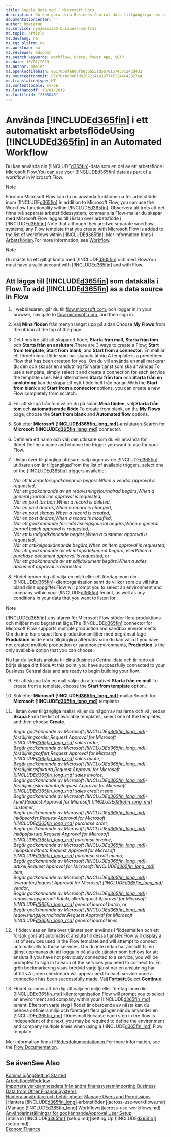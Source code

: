 ```yaml
---
title: Koppla Data med | Microsoft Docs
description: Du kan göra dina Business Central-data tillgängliga som datakälla och ange en OData-URL för dina webbtjänster för att skapa ett automatiskt arbetsflöde.
documentationcenter: ''
author: bmeier90
ms.service: dynamics365-business-central
ms.topic: article
ms.devlang: na
ms.tgt_pltfrm: na
ms.workload: na
ms.reviewer: edupont
ms.search.keywords: workflow, Odata, Power App, SOAP
ms.date: 10/01/2019
ms.author: bmeier
ms.openlocfilehash: 86178bafa806fb8cba531d5b78157437c242d432
ms.sourcegitcommit: 02e704bc3e01d62072144919774f1244c42827e4
ms.translationtype: HT
ms.contentlocale: sv-SE
ms.lasthandoff: 10/01/2019
ms.locfileid: "2305040"
---
```

# <a name="using-included365finincludesd365fin_mdmd-in-an-automated-workflow"></a><span data-ttu-id="b6748-103">Använda [!INCLUDE[d365fin](includes/d365fin_md.md)] i ett automatiskt arbetsflöde</span><span class="sxs-lookup"><span data-stu-id="b6748-103">Using [!INCLUDE[d365fin](includes/d365fin_md.md)] in an Automated Workflow</span></span>
<span data-ttu-id="b6748-104">Du kan använda din [!INCLUDE[d365fin](includes/d365fin_md.md)]-data som en del av ett arbetsflöde i Microsoft Flow.</span><span class="sxs-lookup"><span data-stu-id="b6748-104">You can use your [!INCLUDE[d365fin](includes/d365fin_md.md)] data as part of a workflow in Microsoft Flow.</span></span>

> [!NOTE]
> <span data-ttu-id="b6748-105">Förutom Microsoft Flow kan du nu använda funktionerna för arbetsflöde inom [!INCLUDE[d365fin](includes/d365fin_md.md)].</span><span class="sxs-lookup"><span data-stu-id="b6748-105">In addition to Microsoft Flow, you can use the Workflow functionality within [!INCLUDE[d365fin](includes/d365fin_md.md)].</span></span> <span data-ttu-id="b6748-106">Observera att trots att det finns två separata arbetsflödessystem, kommer alla Flow-mallar du skapar med Microsoft Flow läggas till i listan över arbetsflöde i [!INCLUDE[d365fin](includes/d365fin_md.md)].</span><span class="sxs-lookup"><span data-stu-id="b6748-106">Note that although they are two separate workflow systems, any Flow template that you create with Microsoft Flow is added to the list of workflows  within [!INCLUDE[d365fin](includes/d365fin_md.md)].</span></span> <span data-ttu-id="b6748-107">Mer information finns i [Arbetsflöden](across-workflow.md).</span><span class="sxs-lookup"><span data-stu-id="b6748-107">For more information, see [Workflow](across-workflow.md).</span></span>  

> [!NOTE]  
> <span data-ttu-id="b6748-108">Du måste ha ett giltigt konto med [!INCLUDE[d365fin](includes/d365fin_md.md)] och med Flow.</span><span class="sxs-lookup"><span data-stu-id="b6748-108">You must have a valid account with [!INCLUDE[d365fin](includes/d365fin_md.md)] and with Flow.</span></span>  

## <a name="to-add-included365finincludesd365fin_mdmd-as-a-data-source-in-flow"></a><span data-ttu-id="b6748-109">Att lägga till [!INCLUDE[d365fin](includes/d365fin_md.md)] som datakälla i Flow.</span><span class="sxs-lookup"><span data-stu-id="b6748-109">To add [!INCLUDE[d365fin](includes/d365fin_md.md)] as a data source in Flow</span></span>
1. <span data-ttu-id="b6748-110">I webbläsaren, går du till [flow.microsoft.com](https://flow.microsoft.com/en-us/), och loggar in.</span><span class="sxs-lookup"><span data-stu-id="b6748-110">In your browser, navigate to [flow.microsoft.com](https://flow.microsoft.com/en-us/), and then sign in.</span></span>
2. <span data-ttu-id="b6748-111">Välj **Mina flöden** från menyn längst upp på sidan.</span><span class="sxs-lookup"><span data-stu-id="b6748-111">Choose **My Flows** from the ribbon at the top of the page.</span></span>
3. <span data-ttu-id="b6748-112">Det finns tre sätt att skapa ett flöde; **Starta från mall**, **Starta från tom** och **Starta från en anslutare**.</span><span class="sxs-lookup"><span data-stu-id="b6748-112">There are 3 ways to create a Flow; **Start from template**, **Start from blank**, and **Start from a connector**.</span></span> <span data-ttu-id="b6748-113">En mall är ett fördefinierat flöde som har skapats åt dig.</span><span class="sxs-lookup"><span data-stu-id="b6748-113">A template is a predefined Flow that has been created for you.</span></span> <span data-ttu-id="b6748-114">Om du vill använda en mall markerar du den och skapar en anslutning för varje tjänst som ska användas.</span><span class="sxs-lookup"><span data-stu-id="b6748-114">To use a template, simply select it and create a connection for each service the template uses.</span></span> <span data-ttu-id="b6748-115">Med alternativen **Starta från tom** och **Starta från en anslutning** kan du skapa ett nytt flöde helt från början.</span><span class="sxs-lookup"><span data-stu-id="b6748-115">With the **Start from blank** and **Start from a connector** options, you can create a new Flow completely from scratch.</span></span>
4. <span data-ttu-id="b6748-116">För att skapa från tom väljer du på sidan **Mina flöden**, välj **Starta från tom** och **automatiserade flöde**.</span><span class="sxs-lookup"><span data-stu-id="b6748-116">To create from blank, on the **My Flows** page, choose the **Start from blank** and **Automated flow** options.</span></span>
5. <span data-ttu-id="b6748-117">Sök efter **Microsoft [!INCLUDE[d365fin_long_md](includes/d365fin_long_md.md)]**-anslutaren.</span><span class="sxs-lookup"><span data-stu-id="b6748-117">Search for **Microsoft [!INCLUDE[d365fin_long_md](includes/d365fin_long_md.md)]** connector.</span></span>
6. <span data-ttu-id="b6748-118">Definiera ett namn och välj den utlösare som du vill använda för flödet.</span><span class="sxs-lookup"><span data-stu-id="b6748-118">Define a name and choose the trigger you want to use for your Flow.</span></span>
7. <span data-ttu-id="b6748-119">I listan över tillgängliga utlösare, välj någon av de [!INCLUDE[d365fin](includes/d365fin_md.md)] utlösare som är tillgängliga:</span><span class="sxs-lookup"><span data-stu-id="b6748-119">From the list of available triggers, select one of the [!INCLUDE[d365fin](includes/d365fin_md.md)] triggers available:</span></span>  
    
    <span data-ttu-id="b6748-120">*När ett leverantörsgodkännande begärs*.</span><span class="sxs-lookup"><span data-stu-id="b6748-120">*When a vendor approval is requested*,</span></span>    
    <span data-ttu-id="b6748-121">*När ett godkännande av en redovisningsjournalrad begärs*,</span><span class="sxs-lookup"><span data-stu-id="b6748-121">*When a general journal line approval is requested*,</span></span>    
    <span data-ttu-id="b6748-122">*När en post tas bort*,</span><span class="sxs-lookup"><span data-stu-id="b6748-122">*When a record is deleted*,</span></span>    
    <span data-ttu-id="b6748-123">*När en post ändras*,</span><span class="sxs-lookup"><span data-stu-id="b6748-123">*When a record is changed*,</span></span>    
    <span data-ttu-id="b6748-124">*När en post skapas*,</span><span class="sxs-lookup"><span data-stu-id="b6748-124">*When a record is created*,</span></span>    
    <span data-ttu-id="b6748-125">*När en post ändras*,</span><span class="sxs-lookup"><span data-stu-id="b6748-125">*When a record is modified*,</span></span>    
    <span data-ttu-id="b6748-126">*När ett godkännande för redovisningsjournal begärs*,</span><span class="sxs-lookup"><span data-stu-id="b6748-126">*When a general journal batch approval is requested*,</span></span>   
    <span data-ttu-id="b6748-127">*När ett kundgodkännande begärs*,</span><span class="sxs-lookup"><span data-stu-id="b6748-127">*When a customer approval is requested*,</span></span>   
    <span data-ttu-id="b6748-128">*När ett artikelgodkännande begärs*,</span><span class="sxs-lookup"><span data-stu-id="b6748-128">*When an item approval is requested*,</span></span>    
    <span data-ttu-id="b6748-129">*När ett godkännande av ett inköpsdokument begärs*, eller</span><span class="sxs-lookup"><span data-stu-id="b6748-129">*When a purchase document approval is requested*, or</span></span>     
     <span data-ttu-id="b6748-130">*När ett godkännande av ett säljdokument begärs*.</span><span class="sxs-lookup"><span data-stu-id="b6748-130">*When a sales document approval is requested*.</span></span>
     
8. <span data-ttu-id="b6748-131">Flödet omber dig att välja en miljö eller ett företag inom din [!INCLUDE[d365fin](includes/d365fin_md.md)]-klientorganisation samt de villkor som du vill hitta bland dina uppgifter.</span><span class="sxs-lookup"><span data-stu-id="b6748-131">Flow will prompt you to select an environment and company within your [!INCLUDE[d365fin](includes/d365fin_md.md)] tenant, as well as any conditions in your data that you want to listen for.</span></span>

> [!NOTE]  
>   <span data-ttu-id="b6748-132">[!INCLUDE[d365fin](includes/d365fin_md.md)]-anslutaren för Microsoft Flow stöder flera produktions- och miljöer med begränsat läge.</span><span class="sxs-lookup"><span data-stu-id="b6748-132">The [!INCLUDE[d365fin](includes/d365fin_md.md)] connector for Microsoft Flow supports multiple production and sandbox environments.</span></span> <span data-ttu-id="b6748-133">Om du inte har skapat flera produktionsmiljöer med begränsat läge **Produktion** är de enda tillgängliga alternativ som du kan välja.</span><span class="sxs-lookup"><span data-stu-id="b6748-133">If you have not created multiple production or sandbox environments, **Production** is the only available option that you can choose.</span></span> 

<span data-ttu-id="b6748-134">Nu har du lyckats ansluta till dina Business Central-data och är redo att börja skapa ditt flöde.</span><span class="sxs-lookup"><span data-stu-id="b6748-134">At this point, you have successfully connected to your Business Central data and are ready to begin building your flow.</span></span>

9. <span data-ttu-id="b6748-135">För att skapa från en mall väljer du alternativet **Starta från en mall**.</span><span class="sxs-lookup"><span data-stu-id="b6748-135">To create from a template, choose the **Start from template** option.</span></span>
10. <span data-ttu-id="b6748-136">Sök efter **Microsoft [!INCLUDE[d365fin_long_md](includes/d365fin_long_md.md)]**-mallar.</span><span class="sxs-lookup"><span data-stu-id="b6748-136">Search for **Microsoft [!INCLUDE[d365fin_long_md](includes/d365fin_long_md.md)]** templates.</span></span>
11. <span data-ttu-id="b6748-137">I listan över tillgängliga mallar väljer du någon av mallarna och välj sedan **Skapa**.</span><span class="sxs-lookup"><span data-stu-id="b6748-137">From the list of available templates, select one of the templates, and then choose **Create**.</span></span>  

    <span data-ttu-id="b6748-138">*Begär godkännande av Microsoft [!INCLUDE[d365fin_long_md](includes/d365fin_long_md.md)]-försäljningsorder*,</span><span class="sxs-lookup"><span data-stu-id="b6748-138">*Request Approval for Microsoft [!INCLUDE[d365fin_long_md](includes/d365fin_long_md.md)] sales order*,</span></span>  
    <span data-ttu-id="b6748-139">*Begär godkännande av Microsoft [!INCLUDE[d365fin_long_md](includes/d365fin_long_md.md)]-försäljningsoffert*,</span><span class="sxs-lookup"><span data-stu-id="b6748-139">*Request Approval for Microsoft [!INCLUDE[d365fin_long_md](includes/d365fin_long_md.md)] sales quote*,</span></span>  
    <span data-ttu-id="b6748-140">*Begär godkännande av Microsoft [!INCLUDE[d365fin_long_md](includes/d365fin_long_md.md)]-försäljningsfaktura*,</span><span class="sxs-lookup"><span data-stu-id="b6748-140">*Request Approval for Microsoft [!INCLUDE[d365fin_long_md](includes/d365fin_long_md.md)] sales invoice*,</span></span>  
    <span data-ttu-id="b6748-141">*Begär godkännande av Microsoft [!INCLUDE[d365fin_long_md](includes/d365fin_long_md.md)]-försäljningskreditnota*,</span><span class="sxs-lookup"><span data-stu-id="b6748-141">*Request Approval for Microsoft [!INCLUDE[d365fin_long_md](includes/d365fin_long_md.md)] sales credit memo*,</span></span>  
    <span data-ttu-id="b6748-142">*Begär godkännande av Microsoft [!INCLUDE[d365fin_long_md](includes/d365fin_long_md.md)]-kund*,</span><span class="sxs-lookup"><span data-stu-id="b6748-142">*Request Approval for Microsoft [!INCLUDE[d365fin_long_md](includes/d365fin_long_md.md)] customer*,</span></span>  
    <span data-ttu-id="b6748-143">*Begär godkännande av Microsoft [!INCLUDE[d365fin_long_md](includes/d365fin_long_md.md)]-inköpsorder*,</span><span class="sxs-lookup"><span data-stu-id="b6748-143">*Request Approval for Microsoft [!INCLUDE[d365fin_long_md](includes/d365fin_long_md.md)] purchase order*,</span></span>  
    <span data-ttu-id="b6748-144">*Begär godkännande av Microsoft [!INCLUDE[d365fin_long_md](includes/d365fin_long_md.md)]-inköpsfaktura*,</span><span class="sxs-lookup"><span data-stu-id="b6748-144">*Request Approval for Microsoft [!INCLUDE[d365fin_long_md](includes/d365fin_long_md.md)] purchase invoice*,</span></span>  
    <span data-ttu-id="b6748-145">*Begär godkännande av Microsoft [!INCLUDE[d365fin_long_md](includes/d365fin_long_md.md)]-inköpskreditnota*,</span><span class="sxs-lookup"><span data-stu-id="b6748-145">*Request Approval for Microsoft [!INCLUDE[d365fin_long_md](includes/d365fin_long_md.md)] purchase credit memo*,</span></span>  
    <span data-ttu-id="b6748-146">*Begär godkännande av Microsoft [!INCLUDE[d365fin_long_md](includes/d365fin_long_md.md)]-artikel*,</span><span class="sxs-lookup"><span data-stu-id="b6748-146">*Request Approval for Microsoft [!INCLUDE[d365fin_long_md](includes/d365fin_long_md.md)] item*,</span></span>  
    <span data-ttu-id="b6748-147">*Begär godkännande av Microsoft [!INCLUDE[d365fin_long_md](includes/d365fin_long_md.md)]-leverantör*,</span><span class="sxs-lookup"><span data-stu-id="b6748-147">*Request Approval for Microsoft [!INCLUDE[d365fin_long_md](includes/d365fin_long_md.md)] vendor*,</span></span>  
    <span data-ttu-id="b6748-148">*Begär godkännande av Microsoft [!INCLUDE[d365fin_long_md](includes/d365fin_long_md.md)]-redovisningsjournal-batch*, eller</span><span class="sxs-lookup"><span data-stu-id="b6748-148">*Request Approval for Microsoft [!INCLUDE[d365fin_long_md](includes/d365fin_long_md.md)] general journal batch*, or</span></span>    
    <span data-ttu-id="b6748-149">*Begär godkännande av Microsoft [!INCLUDE[d365fin_long_md](includes/d365fin_long_md.md)]-redovisningsjournalrader*.</span><span class="sxs-lookup"><span data-stu-id="b6748-149">*Request Approval for Microsoft [!INCLUDE[d365fin_long_md](includes/d365fin_long_md.md)] general journal lines*.</span></span>  
12. <span data-ttu-id="b6748-150">I flödet visas en lista över tjänster som används i flödesmallen och ett försök görs att automatiskt ansluta till dessa tjänster.</span><span class="sxs-lookup"><span data-stu-id="b6748-150">Flow will display a list of services used in the Flow template and will attempt to connect automatically to those services.</span></span> <span data-ttu-id="b6748-151">Om du inte redan har anslutit till en tjänst uppmanas du att logga in på alla de tjänster som behövs för att ansluta.</span><span class="sxs-lookup"><span data-stu-id="b6748-151">If you have not previously connected to a service, you will be prompted to sign in to each of the services you need to connect to.</span></span> <span data-ttu-id="b6748-152">En grön bockmarkering visas bredvid varje tjänst när en anslutning har utförts.</span><span class="sxs-lookup"><span data-stu-id="b6748-152">A green checkmark will appear next to each service once a connection has been successfully made.</span></span> <span data-ttu-id="b6748-153">Välj **Fortsätt**.</span><span class="sxs-lookup"><span data-stu-id="b6748-153">Select **Continue**.</span></span>
13. <span data-ttu-id="b6748-154">Flödet kommer att be dig att välja en miljö eller företag inom din [!INCLUDE[d365fin_md](includes/d365fin_md.md)] klientorganisation.</span><span class="sxs-lookup"><span data-stu-id="b6748-154">Flow will prompt you to select an environment and company within your [!INCLUDE[d365fin_md](includes/d365fin_md.md)] tenant.</span></span> <span data-ttu-id="b6748-155">Eftersom varje steg i flödet är oberoende av nästa kan du behöva definiera miljö och företaget flera gånger när du använder en [!INCLUDE[d365fin_md](includes/d365fin_md.md)]-flödesmall.</span><span class="sxs-lookup"><span data-stu-id="b6748-155">Because each step in the flow is independent of the next, you may be required to define the environment and company multiple times when using a [!INCLUDE[d365fin_md](includes/d365fin_md.md)] Flow template.</span></span>

<span data-ttu-id="b6748-156">Mer information finns i [Flödesdokumentationen](/flow/getting-started).</span><span class="sxs-lookup"><span data-stu-id="b6748-156">For more information, see the [Flow Documentation](/flow/getting-started).</span></span>

## <a name="see-also"></a><span data-ttu-id="b6748-157">Se även</span><span class="sxs-lookup"><span data-stu-id="b6748-157">See Also</span></span>
[<span data-ttu-id="b6748-158">Komma igång</span><span class="sxs-lookup"><span data-stu-id="b6748-158">Getting Started</span></span>](product-get-started.md)  
[<span data-ttu-id="b6748-159">Arbetsflöde</span><span class="sxs-lookup"><span data-stu-id="b6748-159">Workflow</span></span>](across-workflow.md)  
[<span data-ttu-id="b6748-160">Importera verksamhetsdata från andra finanssystem</span><span class="sxs-lookup"><span data-stu-id="b6748-160">Importing Business Data from Other Finance Systems</span></span>](across-import-data-configuration-packages.md)  
<span data-ttu-id="b6748-161">[Hantera användare och behörigheter](ui-how-users-permissions.md) </span><span class="sxs-lookup"><span data-stu-id="b6748-161">[Manage Users and Permissions](ui-how-users-permissions.md) </span></span>  
<span data-ttu-id="b6748-162">[Hantera [!INCLUDE[d365fin_long](includes/d365fin_long_md.md)]-arbetsflöden](across-use-workflows.md)</span><span class="sxs-lookup"><span data-stu-id="b6748-162">[Manage [!INCLUDE[d365fin_long](includes/d365fin_long_md.md)] Workflows](across-use-workflows.md)</span></span>  
[<span data-ttu-id="b6748-163">Användarinställningar för godkännande</span><span class="sxs-lookup"><span data-stu-id="b6748-163">Approval User Setup</span></span>](across-how-to-set-up-approval-users.md)  
<span data-ttu-id="b6748-164">[Ställa in [!INCLUDE[d365fin](includes/d365fin_md.md)]](setup.md)</span><span class="sxs-lookup"><span data-stu-id="b6748-164">[Setting Up [!INCLUDE[d365fin](includes/d365fin_md.md)]](setup.md)</span></span>  
[<span data-ttu-id="b6748-165">Ekonomi</span><span class="sxs-lookup"><span data-stu-id="b6748-165">Finance</span></span>](finance.md)  

